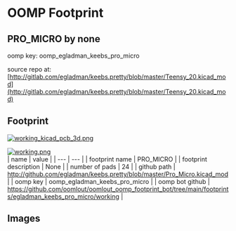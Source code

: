 # OOMP Footprint  
## PRO_MICRO  by none  
  
oomp key: oomp_egladman_keebs_pro_micro  
  
source repo at: [http://gitlab.com/egladman/keebs.pretty/blob/master/Teensy_20.kicad_mod](http://gitlab.com/egladman/keebs.pretty/blob/master/Teensy_20.kicad_mod)  
## Footprint  
  
[![working_kicad_pcb_3d.png](working_kicad_pcb_3d_600.png)](working_kicad_pcb_3d.png)  
  
[![working.png](working_600.png)](working.png)  
| name | value | 
| --- | --- | 
| footprint name | PRO_MICRO | 
| footprint description | None | 
| number of pads | 24 | 
| github path | http://github.com/egladman/keebs.pretty/blob/master/Pro_Micro.kicad_mod | 
| oomp key | oomp_egladman_keebs_pro_micro | 
| oomp bot github | https://github.com/oomlout/oomlout_oomp_footprint_bot/tree/main/footprints/egladman_keebs_pro_micro/working | 
## Images  
